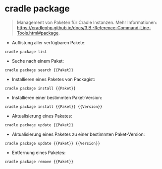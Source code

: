 # cradle package

> Management von Paketen für Cradle Instanzen.
> Mehr Informationen: <https://cradlephp.github.io/docs/3.B.-Reference-Command-Line-Tools.html#package>.

- Auflistung aller verfügbaren Pakete:

`cradle package list`

- Suche nach einem Paket:

`cradle package search {{Paket}}`

- Installieren eines Paketes von Packagist:

`cradle package install {{Paket}}`

- Installieren einer bestimmten Paket-Version:

`cradle package install {{Paket}} {{Version}}`

- Aktualisierung eines Pakates:

`cradle package update {{Paket}}`

- Aktualisierung eines Paketes zu einer bestimmten Paket-Version:

`cradle package update {{Paket}} {{Version}}`

- Entfernung eines Paketes:

`cradle package remove {{Paket}}`
